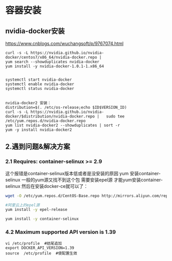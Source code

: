 # 容器安装

## nvidia-docker安装

https://www.cnblogs.com/wuchangsoft/p/9767074.html

```
curl -s -L https://nvidia.github.io/nvidia-docker/centos7/x86_64/nvidia-docker.repo | 
yum search --showduplicates nvidia-docker
yum install -y nvidia-docker-1.0.1-1.x86_64


systemctl start nvidia-docker
systemctl enable nvidia-docker
systemctl status nvidia-docker


nvidia-docker2 安装：
distribution=$(. /etc/os-release;echo $ID$VERSION_ID)
curl -s -L https://nvidia.github.io/nvidia-docker/$distribution/nvidia-docker.repo |   sudo tee /etc/yum.repos.d/nvidia-docker.repo
yum list nvidia-docker2 --showduplicates | sort -r
yum -y install nvidia-docker2
```



## 2.遇到问题&解决方案

### 2.1 Requires: container-selinux >= 2.9

这个报错是container-selinux版本低或者是没安装的原因
yum 安装container-selinux 一般的yum源又找不到这个包
需要安装epel源 才能yum安装container-selinux
然后在安装docker-ce就可以了：

```bash
wget -O /etc/yum.repos.d/CentOS-Base.repo http://mirrors.aliyun.com/repo/Centos-7.repo

#阿里云上的epel源
yum install -y epel-release

yum install -y container-selinux
```

### 4.2 Maximum supported API version is 1.39

```
vi /etc/profile  #结尾追加
export DOCKER_API_VERSION=1.39
source  /etc/profile  #使配置生效
```